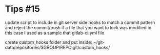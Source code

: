 # Tips #15
update script to include in git server side hooks to match a commit pattern and reject the commit/push if a file that you want to lock was modified
in this case I used as a sample that gitlab-ci.yml file

create custom_hooks folder and put inside:
~/git-data/repositories/$GROUP/REPO.git/custom_hooks/
